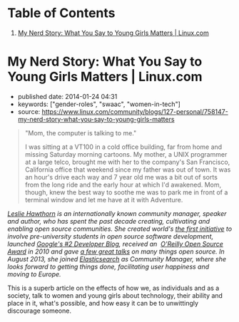 
# Table of Contents

1.  [My Nerd Story: What You Say to Young Girls Matters | Linux.com](#my-nerd-story-what-you-say-to-young-girls-matters-linux.com)


<a id="my-nerd-story-what-you-say-to-young-girls-matters-linux.com"></a>

# My Nerd Story: What You Say to Young Girls Matters | Linux.com

-   published date: 2014-01-24 04:31
-   keywords: ["gender-roles", "swaac", "women-in-tech"]
-   source: <https://www.linux.com/community/blogs/127-personal/758147-my-nerd-story-what-you-say-to-young-girls-matters>

> "Mom, the computer is talking to me."
> 
> I was sitting at a VT100 in a cold office building, far from home and missing Saturday morning cartoons. My mother, a UNIX programmer at a large telco, brought me with her to the company's San Francisco, California office that weekend since my father was out of town. It was an hour's drive each way and 7 year old me was a bit out of sorts from the long ride and the early hour at which I'd awakened. Mom, though, knew the best way to soothe me was to park me in front of a terminal window and let me have at it with Adventure.

*[Leslie Hawthorn](http://hawthornlandings.org/about-2/) is an internationally known community manager, speaker and author, who has spent the past decade creating, cultivating and enabling open source communities. She created world's [the first initiative](https://developers.google.com/open-source/gci/) to involve pre-university students in open source software development, launched [Google's #2 Developer Blog](http://google-opensource.blogspot.com/), received an  [O'Reilly Open Source Award](http://www.oscon.com/oscon2010/public/content/2010/07/20-os-awards) in 2010 and gave [a few great talks](http://hawthornlandings.org/appearances/) on many things open source. In August 2013, she joined [Elasticsearch](http://elasticsearch.com/) as Community Manager, where she looks forward to getting things done, facilitating user happiness and moving to Europe.*

This is a superb article on the effects of how we, as individuals and as a society, talk to women and young girls about technology, their ability and place in it, what's possible, and how easy it can be to unwittingly discourage someone.

